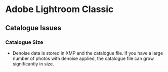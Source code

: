 # Adobe Lightroom Classic

## Catalogue Issues

### Catalogue Size

- Denoise data is stored in XMP and the catalogue file. If you have a large number of photos with denoise applied, the catalogue file can grow significantly in size.
